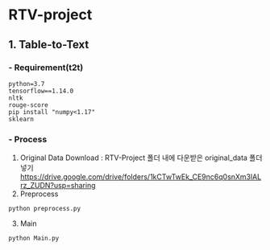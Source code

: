 # RTV-project

## 1. Table-to-Text

### - Requirement(t2t)
~~~
python=3.7
tensorflow==1.14.0
nltk
rouge-score
pip install "numpy<1.17"
sklearn
~~~

### - Process
1) Original Data Download : RTV-Project 폴더 내에 다운받은 original_data 폴더 넣기  
https://drive.google.com/drive/folders/1kCTwTwEk_CE9nc6q0snXm3lALrz_ZUDN?usp=sharing 
2) Preprocess
~~~
python preprocess.py
~~~
3) Main
~~~
python Main.py
~~~
